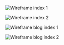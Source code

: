 ![Wireframe index 1](/../../marcus-a-davis.github.io/wireframe-index-1.png "Wireframe index 1")

![Wireframe index 2](/../../marcus-a-davis.github.io/wireframe-index-2.png "Wireframe index 2")

![Wireframe blog index 1](/../../marcus-a-davis.github.io/wireframe-blog-index-1.png "Wireframe blog index 1")

![Wireframe blog index 2](/../../marcus-a-davis.github.io/wireframe-blog-index-2.png "Wireframe blog index 2")